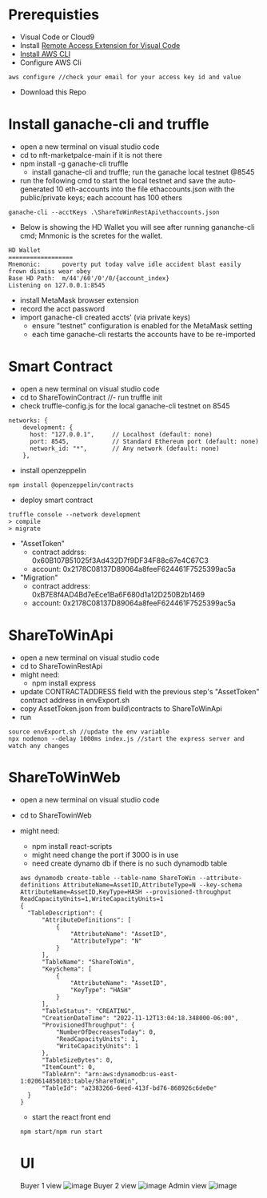 # Prerequisties
- Visual Code or Cloud9
- Install [Remote Access Extension for Visual Code](https://marketplace.visualstudio.com/items?itemName=ms-vscode-remote.vscode-remote-extensionpack)
- [Install AWS CLI](https://docs.aws.amazon.com/cli/latest/userguide/installing.html)
- Configure AWS Cli
```
aws configure //check your email for your access key id and value
```
- Download this Repo

# Install ganache-cli and truffle
- open a new terminal on visual studio code
- cd to nft-marketpalce-main if it is not there
- npm install -g ganache-cli truffle
  - install ganache-cli and truffle; run the ganache local testnet @8545 
- run the following cmd to start the local testnet and save the auto-generated 10 eth-accounts into the file ethaccounts.json with the public/private keys; each account has 100 ethers 
```
ganache-cli --acctKeys .\ShareToWinRestApi\ethaccounts.json 
```
- Below is showing the HD Wallet you will see after running gananche-cli cmd; Mnmonic is the scretes for the wallet.
```
HD Wallet
==================
Mnemonic:      poverty put today valve idle accident blast easily frown dismiss wear obey
Base HD Path:  m/44'/60'/0'/0/{account_index}
Listening on 127.0.0.1:8545
```
- install MetaMask browser extension
- record the acct password
- import ganache-cli created accts' (via private keys)
  - ensure "testnet" configuration is enabled for the MetaMask setting
  - each time ganache-cli restarts the accounts have to be re-imported 

# Smart Contract
- open a new terminal on visual studio code 
- cd to ShareTowinContract
//- run truffle init
- check truffle-config.js for the local ganache-cli testnet on 8545
```
networks: {
    development: {
      host: "127.0.0.1",     // Localhost (default: none)
      port: 8545,            // Standard Ethereum port (default: none)
      network_id: "*",       // Any network (default: none)
    },
```
- install openzeppelin
```
npm install @openzeppelin/contracts
```
- deploy smart contract
```
truffle console --network development
> compile
> migrate
```
- "AssetToken" 
  - contract addrss: 0x60B107B51025f3Ad432D7f9DF34F88c67e4C67C3 
  - account: 0x2178C08137D89064a8feeF624461F7525399ac5a
- "Migration"
  - contract address: 0xB7E8f4AD4Bd7eEce1Ba6F680d1a12D250B2b1469
  - account: 0x2178C08137D89064a8feeF624461F7525399ac5a  
# ShareToWinApi
- open a new terminal on visual studio code 
- cd to ShareTowinRestApi
- might need:
  - npm install express
- update CONTRACTADDRESS field with the previous step's "AssetToken" contract address in envExport.sh 
- copy AssetToken.json from build\contracts to ShareToWinApi
- run 
```
source envExport.sh //update the env variable
npx nodemon --delay 1000ms index.js //start the express server and watch any changes
```

# ShareToWinWeb
- open a new terminal on visual studio code 
- cd to ShareTowinWeb
- might need:
  - npm install react-scripts
  - might need change the port if 3000 is in use
  - need create dynamo db if there is no such dynamodb table
  ```
  aws dynamodb create-table --table-name ShareToWin --attribute-definitions AttributeName=AssetID,AttributeType=N --key-schema AttributeName=AssetID,KeyType=HASH --provisioned-throughput ReadCapacityUnits=1,WriteCapacityUnits=1
  {
    "TableDescription": {
        "AttributeDefinitions": [
            {
                "AttributeName": "AssetID",
                "AttributeType": "N"
            }
        ],
        "TableName": "ShareToWin",
        "KeySchema": [
            {
                "AttributeName": "AssetID",
                "KeyType": "HASH"
            }
        ],
        "TableStatus": "CREATING",
        "CreationDateTime": "2022-11-12T13:04:18.348000-06:00",
        "ProvisionedThroughput": {
            "NumberOfDecreasesToday": 0,
            "ReadCapacityUnits": 1,
            "WriteCapacityUnits": 1
        },
        "TableSizeBytes": 0,
        "ItemCount": 0,
        "TableArn": "arn:aws:dynamodb:us-east-1:020614850103:table/ShareToWin",
        "TableId": "a2383266-6eed-413f-bd76-868926c6de0e"
    }
  }
  ```
  - start the react front end
  ```
  npm start/npm run start
  ```
  
  # UI
  Buyer 1 view
  ![image](https://user-images.githubusercontent.com/73182196/201503856-030faec4-3917-4d08-bf3c-64c3cb518d81.png)
  Buyer 2 view
  ![image](https://user-images.githubusercontent.com/73182196/201503886-6b6f2ff3-b7b5-4ae0-bb6a-79464819e5da.png)
  Admin view
  ![image](https://user-images.githubusercontent.com/73182196/201503772-386acdbe-e303-4d87-937b-ab41e55e40d1.png)


